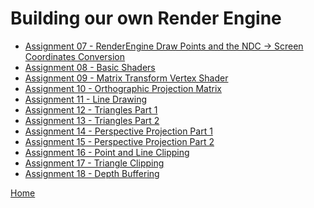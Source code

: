 Building our own Render Engine
==============================

* [Assignment 07 - RenderEngine Draw Points and the NDC -> Screen Coordinates Conversion](../../assignments/07.md)
* [Assignment 08 - Basic Shaders](../../assignments/08.md)
* [Assignment 09 - Matrix Transform Vertex Shader](../../assignments/09.md)
* [Assignment 10 - Orthographic Projection Matrix](../../assignments/10.md)
* [Assignment 11 - Line Drawing](../../assignments/11.md)
* [Assignment 12 - Triangles Part 1](../../assignments/12.md)
* [Assignment 13 - Triangles Part 2](../../assignments/13.md)
* [Assignment 14 - Perspective Projection Part 1](../../assignments/14.md)
* [Assignment 15 - Perspective Projection Part 2](../../assignments/15.md)
* [Assignment 16 - Point and Line Clipping](../../assignments/16.md)
* [Assignment 17 - Triangle Clipping](../../assignments/17.md)
* [Assignment 18 - Depth Buffering](../../assignments/18.md)

[Home](../..)
